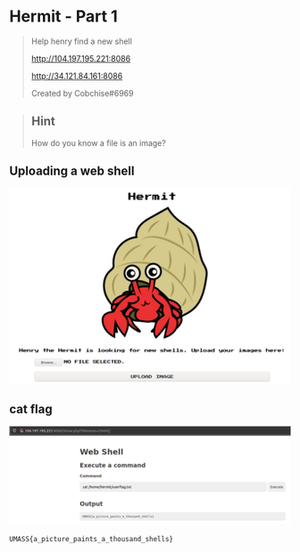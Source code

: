 # Hermit - Part 1

>Help henry find a new shell
>
>http://104.197.195.221:8086
> 
>http://34.121.84.161:8086
>
>Created by Cobchise#6969

>## Hint
>How do you know a file is an image?

## Uploading a web shell
![webshell](upload.png)

## cat flag
![flag](flag.png)

`UMASS{a_picture_paints_a_thousand_shells}`
